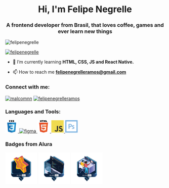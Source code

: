 <h1 align="center">Hi, I'm Felipe Negrelle</h1>
<h3 align="center">A frontend developer from Brasil, that loves coffee, games and ever learn new things</h3>

<p align="left"> <img src="https://komarev.com/ghpvc/?username=felipenegrelle&label=Profile%20views&color=5425d4&style=flat" alt="felipenegrelle" /> </p>

<p align="left"> <a href="https://github.com/ryo-ma/github-profile-trophy"><img src="https://github-profile-trophy.vercel.app/?username=felipenegrelle" alt="felipenegrelle" /></a> </p>

- 🌱 I’m currently learning **HTML, CSS, JS and React Native.**

- 📫 How to reach me **felipenegrelleramos@gmail.com**

<h3 align="left">Connect with me:</h3>
<p align="left">
<a href="https://codepen.io/malcomnn" target="blank"><img align="center" src="https://raw.githubusercontent.com/rahuldkjain/github-profile-readme-generator/master/src/images/icons/Social/codepen.svg" alt="malcomnn" height="30" width="40" /></a>
<a href="https://instagram.com/felipenegrelleramos" target="blank"><img align="center" src="https://raw.githubusercontent.com/rahuldkjain/github-profile-readme-generator/master/src/images/icons/Social/instagram.svg" alt="felipenegrelleramos" height="30" width="40" /></a>
</p>

<h3 align="left">Languages and Tools:</h3>
<p align="left"> <a href="https://www.w3schools.com/css/" target="_blank"> <img src="https://raw.githubusercontent.com/devicons/devicon/master/icons/css3/css3-original-wordmark.svg" alt="css3" width="40" height="40"/> </a> <a href="https://www.figma.com/" target="_blank"> <img src="https://www.vectorlogo.zone/logos/figma/figma-icon.svg" alt="figma" width="40" height="40"/> </a> <a href="https://www.w3.org/html/" target="_blank"> <img src="https://raw.githubusercontent.com/devicons/devicon/master/icons/html5/html5-original-wordmark.svg" alt="html5" width="40" height="40"/> </a> <a href="https://developer.mozilla.org/en-US/docs/Web/JavaScript" target="_blank"> <img src="https://raw.githubusercontent.com/devicons/devicon/master/icons/javascript/javascript-original.svg" alt="javascript" width="40" height="40"/> </a> <a href="https://www.photoshop.com/en" target="_blank"> <img src="https://raw.githubusercontent.com/devicons/devicon/master/icons/photoshop/photoshop-line.svg" alt="photoshop" width="40" height="40"/> </a> </p>
 
 <h3 align="left"> Badges from Alura</h3>
 <img src="https://github.com/FelipeNegrelle/arquivos/blob/f545ed911b54ad91168c31807602ff5a5d1aa552/Badge_-_Primeiro.png" heigth="100" width="100"/>
 <img src="https://github.com/FelipeNegrelle/arquivos/blob/f545ed911b54ad91168c31807602ff5a5d1aa552/Badge_-_Github.png"  width="100" heigth="100"/>
 <img src="https://github.com/FelipeNegrelle/arquivos/blob/746d8c639990aa04c3cfb05b5ed957d15c81bbf3/Badge%20reduzido%20-%20Helper.png" width="100" heigth="100"/>

